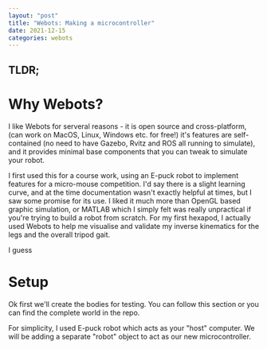 ```yaml
---
layout: "post"
title: "Webots: Making a microcontroller"
date: 2021-12-15
categories: webots
---
```


## TLDR;

# Why Webots?

I like Webots for serveral reasons - it is open source and cross-platform, (can work on MacOS, Linux, Windows etc. for free!) it's features are self-contained (no need to have Gazebo, Rvitz and ROS all running to simulate), and it provides minimal base components that you can tweak to simulate your robot.

I first used this for a course work, using an E-puck robot to implement features for a micro-mouse competition. I'd say there is a slight learning curve, and at the time documentation wasn't exactly helpful at times, but I saw some promise for its use. I liked it much more than OpenGL based graphic simulation, or MATLAB which I simply felt was really unpractical if you're trying to build a robot from scratch. For my first hexapod,  I actually used Webots to help me visualise and validate my inverse kinematics for the legs and the overall tripod gait.

I guess 


# Setup

Ok first we'll create the bodies for testing. You can follow this section or you can find the complete world in the repo.

For simplicity, I used E-puck robot which acts as your "host" computer. We will be adding a separate "robot" object to act as our new microcontroller.

